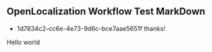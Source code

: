 ## OpenLocalization Workflow Test MarkDown
* 1d7834c2-cc6e-4e73-9d6c-bce7aae5651f 
thanks!

Hello world